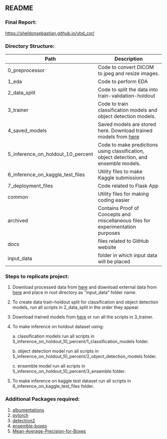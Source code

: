 ## README

### Final Report:

https://sheldonsebastian.github.io/vbd_cxr/

### Directory Structure:

|Path|Description|
|------------|-----------|
|0_preprocessor|Code to convert DICOM to jpeg and resize images.|
|1_eda|Code to perform EDA|
|2_data_split|Code to split the data into train-validation-holdout|
|3_trainer|Code to train classification models and object detection models.|
|4_saved_models|Saved models are stored here. Download trained models from [here](https://www.kaggle.com/sheldonsebastian/vbd-cxr-files)|
|5_inference_on_holdout_10_percent|Code to make predictions using classification, object detection, and ensemble models.|
|6_inference_on_kaggle_test_files|Utility files to make Kaggle submissions|
|7_deployment_files|Code related to Flask App|
|common|Utility files for making coding easier|
|archived|Contains Proof of Concepts and miscellaneous files for experimentation purposes|
|docs| files related to GitHub website|
|input_data| folder in which input data will be placed|

### Steps to replicate project:

1. Download processed data from [here](https://www.kaggle.com/awsaf49/vinbigdata-512-image-dataset) and download external data from [here](https://www.kaggle.com/sheldonsebastian/external-cxr-dataset) and place in root directory as "input_data" folder name.
2. To create data train-holdout split for classification and object detection models, run all scripts in 2_data_split in the order they appear.
3. Download trained models from [here](https://www.kaggle.com/sheldonsebastian/vbd-cxr-files) or run all the scripts in 3_trainer.
4. To make inference on holdout dataset using:
   
    a. classification models run all scripts in 5_inference_on_holdout_10_percent/1_classification_models folder.
   
    b. object detection model run all scripts in 5_inference_on_holdout_10_percent/2_object_detection_models folder.
   
    c. ensemble model run all scripts in 5_inference_on_holdout_10_percent/3_ensemble folder.
   
4. To make inference on kaggle test dataset run all scripts in 6_inference_on_kaggle_test_files folder.

### Additional Packages required:

1. [albumentations](https://albumentations.ai/)
2. [pytorch](https://pytorch.org/)
3. [detectron2](https://github.com/facebookresearch/detectron2)
4. [ensemble-boxes](https://github.com/ZFTurbo/Weighted-Boxes-Fusion)
5. [Mean-Average-Precision-for-Boxes](https://github.com/ZFTurbo/Mean-Average-Precision-for-Boxes)